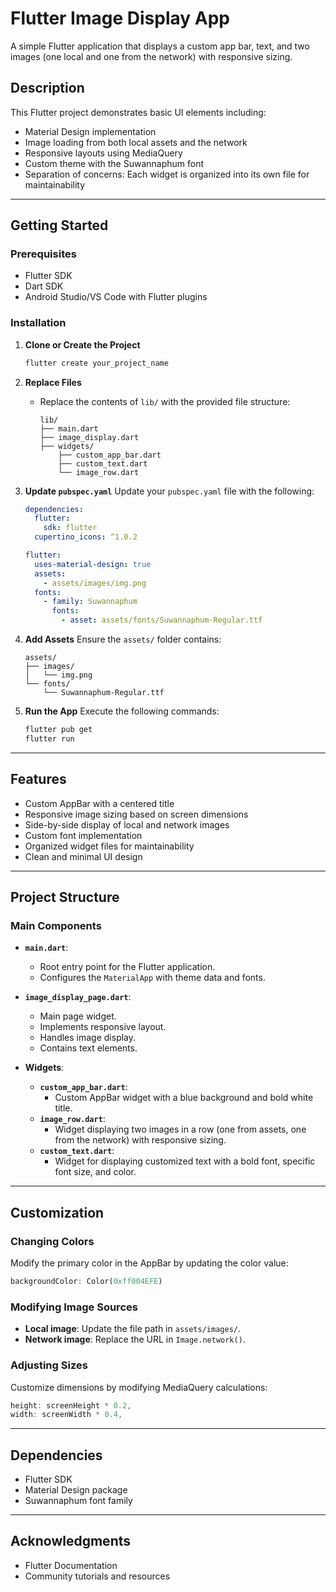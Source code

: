 
# Flutter Image Display App

A simple Flutter application that displays a custom app bar, text, and two images (one local and one from the network) with responsive sizing.

## Description

This Flutter project demonstrates basic UI elements including:
- Material Design implementation
- Image loading from both local assets and the network
- Responsive layouts using MediaQuery
- Custom theme with the Suwannaphum font
- Separation of concerns: Each widget is organized into its own file for maintainability

---

## Getting Started

### Prerequisites

- Flutter SDK
- Dart SDK
- Android Studio/VS Code with Flutter plugins

### Installation

1. **Clone or Create the Project**
   ```bash
   flutter create your_project_name
   ```

2. **Replace Files**
    - Replace the contents of `lib/` with the provided file structure:
      ```plaintext
      lib/
      ├── main.dart
      ├── image_display.dart
      ├── widgets/
          ├── custom_app_bar.dart
          ├── custom_text.dart
          └── image_row.dart
      ```

3. **Update `pubspec.yaml`**
   Update your `pubspec.yaml` file with the following:
   ```yaml
   dependencies:
     flutter:
       sdk: flutter
     cupertino_icons: ^1.0.2

   flutter:
     uses-material-design: true
     assets:
       - assets/images/img.png
     fonts:
       - family: Suwannaphum
         fonts:
           - asset: assets/fonts/Suwannaphum-Regular.ttf
   ```

4. **Add Assets**
   Ensure the `assets/` folder contains:
   ```plaintext
   assets/
   ├── images/
   │   └── img.png
   └── fonts/
       └── Suwannaphum-Regular.ttf
   ```

5. **Run the App**
   Execute the following commands:
   ```bash
   flutter pub get
   flutter run
   ```

---

## Features

- Custom AppBar with a centered title
- Responsive image sizing based on screen dimensions
- Side-by-side display of local and network images
- Custom font implementation
- Organized widget files for maintainability
- Clean and minimal UI design

---

## Project Structure

### Main Components

- **`main.dart`**:
    - Root entry point for the Flutter application.
    - Configures the `MaterialApp` with theme data and fonts.

- **`image_display_page.dart`**:
    - Main page widget.
    - Implements responsive layout.
    - Handles image display.
    - Contains text elements.

- **Widgets**:
    - **`custom_app_bar.dart`**:
        - Custom AppBar widget with a blue background and bold white title.
    - **`image_row.dart`**:
        - Widget displaying two images in a row (one from assets, one from the network) with responsive sizing.
    - **`custom_text.dart`**:
        - Widget for displaying customized text with a bold font, specific font size, and color.

---

## Customization

### Changing Colors
Modify the primary color in the AppBar by updating the color value:
```dart
backgroundColor: Color(0xff004EFE)
```

### Modifying Image Sources
- **Local image**: Update the file path in `assets/images/`.
- **Network image**: Replace the URL in `Image.network()`.

### Adjusting Sizes
Customize dimensions by modifying MediaQuery calculations:
```dart
height: screenHeight * 0.2,
width: screenWidth * 0.4,
```

---

## Dependencies

- Flutter SDK
- Material Design package
- Suwannaphum font family

---

## Acknowledgments
- Flutter Documentation
- Community tutorials and resources
